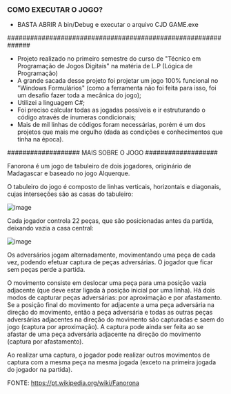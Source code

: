 ### COMO EXECUTAR O JOGO? ###

- BASTA ABRIR A bin/Debug e executar o arquivo CJD GAME.exe

##############################################################

- Projeto realizado no primeiro semestre do curso de "Técnico em Programação de Jogos Digitais" na matéria de L.P (Lógica de Programação)
- A grande sacada desse projeto foi projetar um jogo 100% funcional no "Windows Formulários" (como a ferramenta não foi feita para isso, foi um desafio fazer toda a mecânica do jogo);
- Utilizei a linguagem C#;
- Foi preciso calcular todas as jogadas possíveis e ir estruturando o código através de inumeras condicionais;
- Mais de mil linhas de códigos foram necessárias, porém é um dos projetos que mais me orgulho (dada as condições e conhecimentos que tinha na época).

################### MAIS SOBRE O JOGO ###################

Fanorona é um jogo de tabuleiro de dois jogadores, originário de Madagascar e baseado no jogo Alquerque.

O tabuleiro do jogo é composto de linhas verticais, horizontais e diagonais, cujas interseções são as casas do tabuleiro:

![image](https://user-images.githubusercontent.com/61744533/152618797-d89855ce-e919-4701-aac8-0572bc762142.png)


Cada jogador controla 22 peças, que são posicionadas antes da partida, deixando vazia a casa central:

![image](https://user-images.githubusercontent.com/61744533/152618804-75bfa2b8-cfc4-47a5-89e7-b049d4fad9a5.png)

Os adversários jogam alternadamente, movimentando uma peça de cada vez, podendo efetuar captura de peças adversárias. O jogador que ficar sem peças perde a partida.

O movimento consiste em deslocar uma peça para uma posição vazia adjacente (que deve estar ligada à posição inicial por uma linha). Há dois modos de capturar peças adversárias: por aproximação e por afastamento. Se a posição final do movimento for adjacente a uma peça adversária na direção do movimento, então a peça adversária e todas as outras peças adversárias adjacentes na direção do movimento são capturadas e saem do jogo (captura por aproximação). A captura pode ainda ser feita ao se afastar de uma peça adversária adjacente na direção do movimento (captura por afastamento).

Ao realizar uma captura, o jogador pode realizar outros movimentos de captura com a mesma peça na mesma jogada (exceto na primeira jogada do jogador na partida).


FONTE: https://pt.wikipedia.org/wiki/Fanorona

